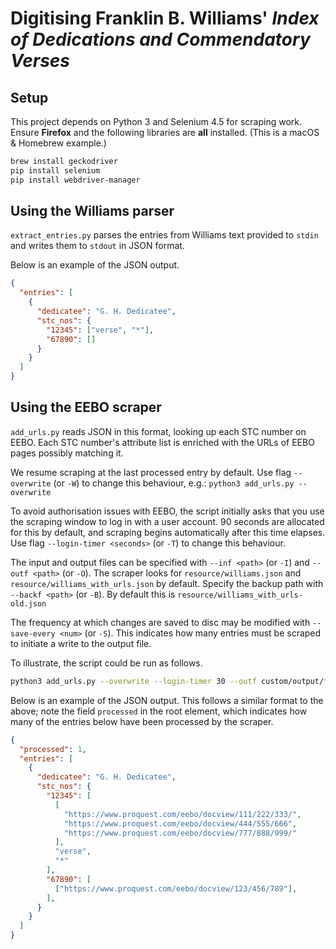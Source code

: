 # Digitising Franklin B. Williams' *Index of Dedications and Commendatory Verses*

## Setup

This project depends on Python 3 and Selenium 4.5 for scraping work. Ensure **Firefox** and the following libraries are **all** installed. (This is a macOS & Homebrew example.)

```Bash
brew install geckodriver
pip install selenium
pip install webdriver-manager
```

## Using the Williams parser

`extract_entries.py` parses the entries from Williams text provided to `stdin` and writes them to `stdout` in JSON format.

Below is an example of the JSON output.

```JSON
{
  "entries": [
    {
      "dedicatee": "G. H. Dedicatee",
      "stc_nos": {
        "12345": ["verse", "*"],
        "67890": []
      }
    }
  ]
}
```

## Using the EEBO scraper

`add_urls.py` reads JSON in this format, looking up each STC number on EEBO. Each STC number's attribute list is enriched with the URLs of EEBO pages possibly matching it.

We resume scraping at the last processed entry by default. Use flag `--overwrite` (or `-W`) to change this behaviour, e.g.: `python3 add_urls.py --overwrite`

To avoid authorisation issues with EEBO, the script initially asks that you use the scraping window to log in with a user account. 90 seconds are allocated for this by default, and scraping begins automatically after this time elapses. Use flag `--login-timer <seconds>` (or `-T`) to change this behaviour.

The input and output files can be specified with `--inf <path>` (or `-I`) and `--outf <path>` (or `-O`). The scraper looks for `resource/williams.json` and `resource/williams_with_urls.json` by default. Specify the backup path with `--backf <path>` (or `-B`). By default this is `resource/williams_with_urls-old.json`

The frequency at which changes are saved to disc may be modified with `--save-every <num>` (or `-S`). This indicates how many entries must be scraped to initiate a write to the output file.

To illustrate, the script could be run as follows.

```Bash
python3 add_urls.py --overwrite --login-timer 30 --outf custom/output/file.json --save-every 10
```

Below is an example of the JSON output. This follows a similar format to the above; note the field `processed` in the root element, which indicates how many of the entries below have been processed by the scraper.

```JSON
{
  "processed": 1,
  "entries": [
    {
      "dedicatee": "G. H. Dedicatee",
      "stc_nos": {
        "12345": [
          [
            "https://www.proquest.com/eebo/docview/111/222/333/",
            "https://www.proquest.com/eebo/docview/444/555/666",
            "https://www.proquest.com/eebo/docview/777/888/999/"
          ],
          "verse",
          "*"
        ],
        "67890": [
          ["https://www.proquest.com/eebo/docview/123/456/789"],
        ],
      }
    }
  ]
}
```
